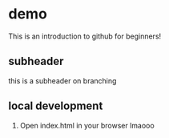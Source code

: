 # demo 

This is an introduction to github for beginners!



## subheader

this is a subheader on branching 

## local development 
1. Open index.html in your browser lmaooo